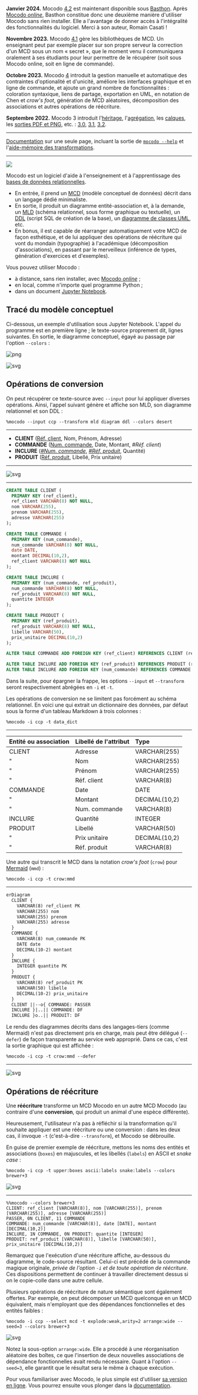 **Janvier 2024.** Mocodo [4.2](https://github.com/laowantong/mocodo/releases/tag/4.2.0) est maintenant disponible sous [Basthon](https://basthon.fr). Après [Mocodo _online_](https://www.mocodo.net), Basthon constitue donc une deuxième manière d'utiliser Mocodo sans rien installer. Elle a l'avantage de donner accès à l'intégralité des fonctionnalités du logiciel. Merci à son auteur, Romain Casati !

**Novembre 2023.** Mocodo [4.1](https://github.com/laowantong/mocodo/releases/tag/4.1.0) gère les bibliothèques de MCD. Un enseignant peut par exemple placer sur son propre serveur la correction d'un MCD sous un nom « secret », que le moment venu il communiquera oralement à ses étudiants pour leur permettre de le récupérer (soit sous Mocodo online, soit en ligne de commande).

**Octobre 2023.** Mocodo [4](https://github.com/laowantong/mocodo/releases/tag/4.0.4) introduit la gestion manuelle et automatique des contraintes d'optionalité et d'unicité, améliore les interfaces graphique et en ligne de commande, et ajoute un grand nombre de fonctionnalités : coloration syntaxique, liens de partage, exportation en UML, en notation de Chen et _crow's foot_, génération de MCD aléatoires, décomposition des associations et autres opérations de réécriture.

**Septembre 2022.** Mocodo 3 introduit l'[héritage](https://rawgit.com/laowantong/mocodo/master/doc/fr_refman.html#Héritage-(ou-spécialisation)), l'[agrégation](https://rawgit.com/laowantong/mocodo/master/doc/fr_refman.html#Agrégation-(ou-pseudo-entité)), les [calques](https://rawgit.com/laowantong/mocodo/master/doc/fr_refman.html#Héritage-(ou-spécialisation)), les [sorties PDF et PNG](https://rawgit.com/laowantong/mocodo/master/doc/fr_refman.html#Héritage-(ou-spécialisation)), etc. : [3.0](https://github.com/laowantong/mocodo/releases/tag/3.0), [3.1](https://github.com/laowantong/mocodo/releases/tag/3.1.0), [3.2](https://github.com/laowantong/mocodo/releases/tag/3.2.0).

------

[Documentation](https://rawgit.com/laowantong/mocodo/master/doc/fr_refman.html) sur une seule page, incluant la sortie de [`mocodo --help`](https://rawgit.com/laowantong/mocodo/master/doc/fr_refman.html#mocodo---help) et l'[aide-mémoire des transformations](https://rawgit.com/laowantong/mocodo/master/doc/fr_refman.html#Aide-mémoire-des-arguments-de---transform).

----

![](logos/banner.svg)

Mocodo est un logiciel d'aide à l'enseignement et à l'apprentissage des [bases de données relationnelles](https://fr.wikipedia.org/wiki/Base_de_données_relationnelle).

- En entrée, il prend un [MCD](https://fr.wikipedia.org/wiki/Modèle_entité-association) (modèle conceptuel de données) décrit dans un langage dédié minimaliste.
- En sortie, il produit un diagramme entité-association et, à la demande, un [MLD](https://fr.wikipedia.org/wiki/Merise_(informatique)#MLD_:_modèle_logique_des_données) (schéma relationnel, sous forme graphique ou textuelle), un [DDL](https://fr.wikipedia.org/wiki/Langage_de_définition_de_données) (script SQL de création de la base), un [diagramme de classes UML](https://fr.wikipedia.org/wiki/Diagramme_de_classes), etc.
- En bonus, il est capable de réarranger automatiquement votre MCD de façon esthétique, et de lui appliquer des opérations de réécriture qui vont du mondain (typographie) à l'académique (décomposition d'associations), en passant par le merveilleux (inférence de types, génération d'exercices et d'exemples).

Vous pouvez utiliser Mocodo :

- à distance, sans rien installer, avec [Mocodo _online_](https://www.mocodo.net) ;
- en local, comme n'importe quel programme Python ;
- dans un document [Jupyter Notebook](https://jupyter.org).

## Tracé du modèle conceptuel

Ci-dessous, un exemple d'utilisation sous Jupyter Notebook. L'appel du programme est en première ligne ; le texte-source proprement dit, lignes suivantes. En sortie, le diagramme conceptuel, égayé au passage par l'option `--colors` :

![png](doc/readme/ccp_mcd.png)

![svg](doc/readme/ccp_mcd.svg)

## Opérations de conversion

On peut récupérer ce texte-source avec `--input` pour lui appliquer diverses opérations. Ainsi, l'appel suivant génère et affiche son MLD, son diagramme relationnel et son DDL :

```
%mocodo --input ccp --transform mld diagram ddl --colors desert
```

---

- **CLIENT** (<ins>Réf. client</ins>, Nom, Prénom, Adresse)
- **COMMANDE** (<ins>Num. commande</ins>, Date, Montant, _#Réf. client_)
- **INCLURE** (<ins>_#Num. commande_</ins>, <ins>_#Réf. produit_</ins>, Quantité)
- **PRODUIT** (<ins>Réf. produit</ins>, Libellé, Prix unitaire)

---

![svg](doc/readme/ccp_mld.svg)

---

```sql
CREATE TABLE CLIENT (
  PRIMARY KEY (ref_client),
  ref_client VARCHAR(8) NOT NULL,
  nom VARCHAR(255),
  prenom VARCHAR(255),
  adresse VARCHAR(255)
);

CREATE TABLE COMMANDE (
  PRIMARY KEY (num_commande),
  num_commande VARCHAR(8) NOT NULL,
  date DATE,
  montant DECIMAL(10,2),
  ref_client VARCHAR(8) NOT NULL
);

CREATE TABLE INCLURE (
  PRIMARY KEY (num_commande, ref_produit),
  num_commande VARCHAR(8) NOT NULL,
  ref_produit VARCHAR(8) NOT NULL,
  quantite INTEGER
);

CREATE TABLE PRODUIT (
  PRIMARY KEY (ref_produit),
  ref_produit VARCHAR(8) NOT NULL,
  libelle VARCHAR(50),
  prix_unitaire DECIMAL(10,2)
);

ALTER TABLE COMMANDE ADD FOREIGN KEY (ref_client) REFERENCES CLIENT (ref_client);

ALTER TABLE INCLURE ADD FOREIGN KEY (ref_produit) REFERENCES PRODUIT (ref_produit);
ALTER TABLE INCLURE ADD FOREIGN KEY (num_commande) REFERENCES COMMANDE (num_commande);
```

Dans la suite, pour épargner la frappe, les options `--input` et `--transform` seront respectivement abrégées en `-i` et `-t`.

Les opérations de conversion ne se limitent pas forcément au schéma relationnel. En voici une qui extrait un dictionnaire des données, par défaut sous la forme d'un tableau Markdown à trois colonnes :

```
%mocodo -i ccp -t data_dict
```

---

| Entité ou association | Libellé de l'attribut | Type          |
|:----------------------|:----------------------|:--------------|
| CLIENT                | Adresse               | VARCHAR(255)  |
| "                     | Nom                   | VARCHAR(255)  |
| "                     | Prénom                | VARCHAR(255)  |
| "                     | Réf. client           | VARCHAR(8)    |
| COMMANDE              | Date                  | DATE          |
| "                     | Montant               | DECIMAL(10,2) |
| "                     | Num. commande         | VARCHAR(8)    |
| INCLURE               | Quantité              | INTEGER       |
| PRODUIT               | Libellé               | VARCHAR(50)   |
| "                     | Prix unitaire         | DECIMAL(10,2) |
| "                     | Réf. produit          | VARCHAR(8)    |

Une autre qui transcrit le MCD dans la notation _crow's foot_ (`crow`) pour [Mermaid](http://mermaid.js.org) (`mmd`) :

```
%mocodo -i ccp -t crow:mmd
```

---

```mmd
erDiagram
  CLIENT {
    VARCHAR(8) ref_client PK
    VARCHAR(255) nom
    VARCHAR(255) prenom
    VARCHAR(255) adresse
  }
  COMMANDE {
    VARCHAR(8) num_commande PK
    DATE date
    DECIMAL(10-2) montant
  }
  INCLURE {
    INTEGER quantite PK
  }
  PRODUIT {
    VARCHAR(8) ref_produit PK
    VARCHAR(50) libelle
    DECIMAL(10-2) prix_unitaire
  }
  CLIENT ||--o{ COMMANDE: PASSER
  INCLURE }|..|| COMMANDE: DF
  INCLURE }o..|| PRODUIT: DF

```

Le rendu des diagrammes décrits dans des langages-tiers (comme Mermaid) n'est pas directement pris en charge, mais peut être délégué (`--defer`) de façon transparente au service web approprié. Dans ce cas, c'est la sortie graphique qui est affichée :

```
%mocodo -i ccp -t crow:mmd --defer
```

---

![svg](doc/readme/ccp_erd_crow.svg)

## Opérations de réécriture

Une **réécriture** transforme un MCD Mocodo en un autre MCD Mocodo (au contraire d'une **conversion**, qui produit un animal d'une espèce différente).

Heureusement, l'utilisateur n'a pas à réfléchir si la transformation qu'il souhaite appliquer est une réécriture ou une conversion : dans les deux cas, il invoque `-t` (c'est-à-dire `--transform`), et Mocodo se débrouille.

En guise de premier exemple de réécriture, mettons les noms des entités et associations (`boxes`) en majuscules, et les libellés (`labels`) en ASCII et _snake case_ :

```
%mocodo -i ccp -t upper:boxes ascii:labels snake:labels --colors brewer+3
```

![svg](doc/readme/ccp_mcd_ascii.svg)

---

    %%mocodo --colors brewer+3
    CLIENT: ref_client [VARCHAR(8)], nom [VARCHAR(255)], prenom [VARCHAR(255)], adresse [VARCHAR(255)]
    PASSER, 0N CLIENT, 11 COMMANDE
    COMMANDE: num_commande [VARCHAR(8)], date [DATE], montant [DECIMAL(10,2)]
    INCLURE, 1N COMMANDE, 0N PRODUIT: quantite [INTEGER]
    PRODUIT: ref_produit [VARCHAR(8)], libelle [VARCHAR(50)], prix_unitaire [DECIMAL(10,2)]

Remarquez que l'exécution d'une réécriture affiche, au-dessous du diagramme, le code-source résultant. Celui-ci est précédé de la commande magique originale, _privée de l'option `-i` et de toute opération de réécriture_. Ces dispositions permettent de continuer à travailler directement dessus si on le copie-colle dans une autre cellule.

Plusieurs opérations de réécriture de nature sémantique sont également offertes. Par exemple, on peut décomposer un MCD quelconque en un MCD équivalent, mais n'employant que des dépendances fonctionnelles et des entités faibles :

```
%mocodo -i ccp --select mcd -t explode:weak,arity=2 arrange:wide --seed=3 --colors brewer+3
```

![svg](doc/readme/ccp_mcd_explode.svg)

Notez la sous-option `arrange:wide`. Elle a procédé à une réorganisation aléatoire des boîtes, ce que l'insertion de deux nouvelles associations de dépendance fonctionnelles avait rendu nécessaire. Quant à l'option `--seed=3`, elle garantit que le résultat sera le même à chaque exécution.

Pour vous familiariser avec Mocodo, le plus simple est d'utiliser [sa version en ligne](https://www.mocodo.net). Vous pourrez ensuite vous plonger dans la [documentation](https://rawgit.com/laowantong/mocodo/master/doc/fr_refman.html).
